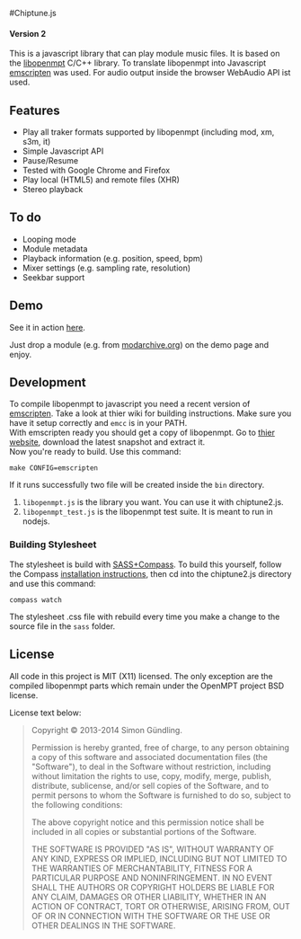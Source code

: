 #Chiptune.js
#### Version 2

This is a javascript library that can play module music files. It is based on the [libopenmpt](http://lib.openmpt.org/libopenmpt) C/C++ library. To translate libopenmpt into Javascript [emscripten](https://github.com/kripken/emscripten) was used. For audio output inside the browser WebAudio API ist used.


## Features

* Play all traker formats supported by libopenmpt (including mod, xm, s3m, it)
* Simple Javascript API
* Pause/Resume
* Tested with Google Chrome and Firefox
* Play local (HTML5) and remote files (XHR)
* Stereo playback
 
## To do

* Looping mode
* Module metadata
* Playback information (e.g. position, speed, bpm)
* Mixer settings (e.g. sampling rate, resolution)
* Seekbar support
 
## Demo

See it in action [here](http://deskjet.github.io/chiptune2.js/).

Just drop a module (e.g. from [modarchive.org](http://modarchive.org)) on the demo page and enjoy.

## Development
To compile libopenmpt to javascript you need a recent version of [emscripten](https://github.com/kripken/emscripten). Take a look at thier wiki for building instructions. Make sure you have it setup correctly and `emcc` is in your PATH.  
With emscripten ready you should get a copy of libopenmpt. Go to [thier website](http://lib.openmpt.org/libopenmpt/), download the latest snapshot and extract it.  
Now you're ready to build. Use this command:

    make CONFIG=emscripten

If it runs successfully two file will be created inside the `bin` directory.  

1. `libopenmpt.js` is the library you want. You can use it with chiptune2.js.
2. `libopenmpt_test.js` is the libopenmpt test suite. It is meant to run in nodejs.

### Building Stylesheet
The stylesheet is build with [SASS+Compass](http://compass-style.org/). To build this yourself, follow the Compass [installation instructions](http://compass-style.org/install/), then cd into the chiptune2.js directory and use this command:

    compass watch

The stylesheet .css file with rebuild every time you make a change to the source file in the `sass` folder.

## License

All code in this project is MIT (X11) licensed. The only exception are the compiled libopenmpt parts which remain under the OpenMPT project BSD license.

License text below:

>Copyright © 2013-2014 Simon Gündling.
>
>Permission is hereby granted, free of charge, to any person obtaining a copy of this software and associated documentation files (the "Software"), to deal in the Software without restriction, including without limitation the rights to use, copy, modify, merge, publish, distribute, sublicense, and/or sell copies of the Software, and to permit persons to whom the Software is furnished to do so, subject to the following conditions:
>
>The above copyright notice and this permission notice shall be included in all copies or substantial portions of the Software.
>
>THE SOFTWARE IS PROVIDED "AS IS", WITHOUT WARRANTY OF ANY KIND, EXPRESS OR IMPLIED, INCLUDING BUT NOT LIMITED TO THE WARRANTIES OF MERCHANTABILITY, FITNESS FOR A PARTICULAR PURPOSE AND NONINFRINGEMENT. IN NO EVENT SHALL THE AUTHORS OR COPYRIGHT HOLDERS BE LIABLE FOR ANY CLAIM, DAMAGES OR OTHER LIABILITY, WHETHER IN AN ACTION OF CONTRACT, TORT OR OTHERWISE, ARISING FROM, OUT OF OR IN CONNECTION WITH THE SOFTWARE OR THE USE OR OTHER DEALINGS IN THE SOFTWARE.

